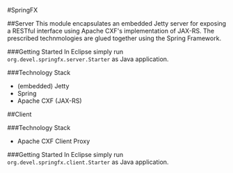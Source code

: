#SpringFX

##Server
This module encapsulates an embedded Jetty server for exposing a RESTful interface using Apache CXF's implementation of JAX-RS. The prescribed technmologies are glued together using the Spring Framework.   

###Getting Started
In Eclipse simply run `org.devel.springfx.server.Starter` as Java application.

###Technology Stack
* (embedded) Jetty
* Spring
* Apache CXF (JAX-RS)

##Client

###Technology Stack
* Apache CXF Client Proxy

###Getting Started
In Eclipse simply run `org.devel.springfx.client.Starter` as Java application.
